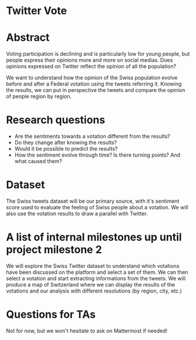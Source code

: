 # Twitter Vote

# Abstract
Voting participation is declining and is particularly low for young people, but people express their opinions more and more on social medias.
Does opinions expressed on Twitter reflect the opinion of all the population?

We want to understand how the opinion of the Swiss population evolve before and after a Federal votation using the tweets referring it.
Knowing the results, we can put in perspective the tweets and compare the opinion of people region by region.

# Research questions
  * Are the sentiments towards a votation different from the results?
  * Do they change after knowing the results?
  * Would it be possible to predict the results?
  * How the sentiment evolve through time? Is there turning points? And what caused them?

# Dataset
The Swiss tweets dataset will be our primary source, with it's sentiment score used to evaluate the feeling of Swiss people about a votation.
We will also use the votation results to draw a parallel with Twitter.

# A list of internal milestones up until project milestone 2
We will explore the Swiss Twitter dataset to understand which votations have been discussed on the platform and select a set of them.
We can then select a votation and start extracting informations from the tweets.
We will produce a map of Switzerland where we can display the results of the votations and our analysis with different resolutions (by region, city, etc.)

# Questions for TAs
Not for now, but we won't hesitate to ask on Mattermost if needed!
